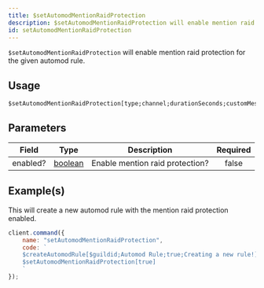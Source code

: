 ```yaml
---
title: $setAutomodMentionRaidProtection
description: $setAutomodMentionRaidProtection will enable mention raid protection for the given automod rule.
id: setAutomodMentionRaidProtection
---
```


`$setAutomodMentionRaidProtection` will enable mention raid protection for the given automod rule.

## Usage

```aoi
$setAutomodMentionRaidProtection[type;channel;durationSeconds;customMessage?]
```

## Parameters

| Field    | Type                                                                                                | Description                     | Required |
| -------- | --------------------------------------------------------------------------------------------------- | ------------------------------- | :------: |
| enabled? | [boolean](https://developer.mozilla.org/en-US/docs/Web/JavaScript/Reference/Global_Objects/Boolean) | Enable mention raid protection? |  false   |

## Example(s)

This will create a new automod rule with the mention raid protection enabled.

```javascript
client.command({
    name: "setAutomodMentionRaidProtection",
    code: `
    $createAutomodRule[$guildid;Automod Rule;true;Creating a new rule!]
    $setAutomodMentionRaidProtection[true]
    `
});
```
